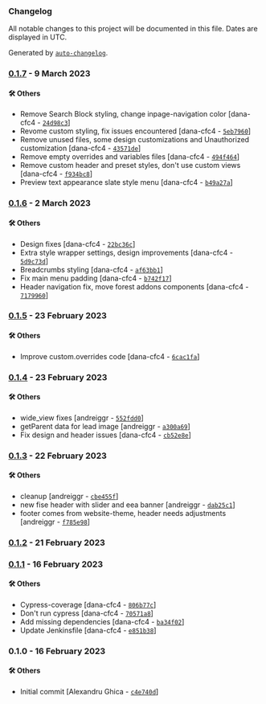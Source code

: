 ### Changelog

All notable changes to this project will be documented in this file. Dates are displayed in UTC.

Generated by [`auto-changelog`](https://github.com/CookPete/auto-changelog).

### [0.1.7](https://github.com/eea/volto-forest-policy/compare/0.1.6...0.1.7) - 9 March 2023

#### :hammer_and_wrench: Others

- Remove Search Block styling, change inpage-navigation color [dana-cfc4 - [`24d98c3`](https://github.com/eea/volto-forest-policy/commit/24d98c31c578c8976747f6f01d407cc2d918dfcf)]
- Revome custom styling, fix issues encountered [dana-cfc4 - [`5eb7960`](https://github.com/eea/volto-forest-policy/commit/5eb796050df9b5e63c1821c2303d3d86bbc6deac)]
- Remove unused files, some design customizations and Unauthorized customization [dana-cfc4 - [`43571de`](https://github.com/eea/volto-forest-policy/commit/43571de92e1f21ed136b12ddcb036242ee98f1da)]
- Remove empty overrides and variables files [dana-cfc4 - [`494f464`](https://github.com/eea/volto-forest-policy/commit/494f464a49d267dcf126f31f6bceafc1bfff06fe)]
- Remove custom header and preset styles, don't use custom views [dana-cfc4 - [`f934bc8`](https://github.com/eea/volto-forest-policy/commit/f934bc8134264981be7ff3865e456b2f3709a6ad)]
- Preview text appearance slate style menu [dana-cfc4 - [`b49a27a`](https://github.com/eea/volto-forest-policy/commit/b49a27a4881c14af76fa0494925d2ba07fcd85c2)]
### [0.1.6](https://github.com/eea/volto-forest-policy/compare/0.1.5...0.1.6) - 2 March 2023

#### :hammer_and_wrench: Others

- Design fixes [dana-cfc4 - [`22bc36c`](https://github.com/eea/volto-forest-policy/commit/22bc36cd6ef3bb5907c790f9a25169ec48ccdccc)]
- Extra style wrapper settings, design improvements [dana-cfc4 - [`5d9c73d`](https://github.com/eea/volto-forest-policy/commit/5d9c73df8b0cea41c65a4f0657d05d9dddb15f6a)]
- Breadcrumbs styling [dana-cfc4 - [`af63bb1`](https://github.com/eea/volto-forest-policy/commit/af63bb190ddfb3d664309787d948916970e730c0)]
- Fix main menu padding [dana-cfc4 - [`b742f17`](https://github.com/eea/volto-forest-policy/commit/b742f1721f0b18298c95535bac1cb5425dbfe74f)]
- Header navigation fix, move forest addons components [dana-cfc4 - [`7179960`](https://github.com/eea/volto-forest-policy/commit/7179960861ee3cca9e144c0e1125a68f51bb2993)]
### [0.1.5](https://github.com/eea/volto-forest-policy/compare/0.1.4...0.1.5) - 23 February 2023

#### :hammer_and_wrench: Others

- Improve custom.overrides code [dana-cfc4 - [`6cac1fa`](https://github.com/eea/volto-forest-policy/commit/6cac1fa0e953a236ae3850659ac2642f12dde68c)]
### [0.1.4](https://github.com/eea/volto-forest-policy/compare/0.1.3...0.1.4) - 23 February 2023

#### :hammer_and_wrench: Others

- wide_view fixes [andreiggr - [`552fdd0`](https://github.com/eea/volto-forest-policy/commit/552fdd0cc483c292a06adb2f10068f2dc2820993)]
- getParent data for lead image [andreiggr - [`a300a69`](https://github.com/eea/volto-forest-policy/commit/a300a69cc9310ace60de827dc889f96a5255c514)]
- Fix design and header issues [dana-cfc4 - [`cb52e8e`](https://github.com/eea/volto-forest-policy/commit/cb52e8ee18a6d351826b2733fd45af42c3fb0461)]
### [0.1.3](https://github.com/eea/volto-forest-policy/compare/0.1.2...0.1.3) - 22 February 2023

#### :hammer_and_wrench: Others

- cleanup [andreiggr - [`cbe455f`](https://github.com/eea/volto-forest-policy/commit/cbe455f0c0b35a10900d162bd0db3ec4f66185a1)]
- new fise header with slider and eea banner [andreiggr - [`dab25c1`](https://github.com/eea/volto-forest-policy/commit/dab25c1977541556fffa0611537280279899d823)]
- footer comes from website-theme, header needs adjustments [andreiggr - [`f785e98`](https://github.com/eea/volto-forest-policy/commit/f785e98927b5b66cbd1fd8969bc72cbb6e81be99)]
### [0.1.2](https://github.com/eea/volto-forest-policy/compare/0.1.1...0.1.2) - 21 February 2023

### [0.1.1](https://github.com/eea/volto-forest-policy/compare/0.1.0...0.1.1) - 16 February 2023

#### :hammer_and_wrench: Others

- Cypress-coverage [dana-cfc4 - [`806b77c`](https://github.com/eea/volto-forest-policy/commit/806b77cc50cb98d81c0efd7b30188837b5b88dbf)]
- Don't run cypress [dana-cfc4 - [`70571a8`](https://github.com/eea/volto-forest-policy/commit/70571a802ba3f3dfe47739833e2b161af30a35c7)]
- Add missing dependencies [dana-cfc4 - [`ba34f02`](https://github.com/eea/volto-forest-policy/commit/ba34f021fa16724f6aff4c74176666822bfe33d2)]
- Update Jenkinsfile [dana-cfc4 - [`e851b38`](https://github.com/eea/volto-forest-policy/commit/e851b387dde464b2d64f744e104da5ae4dbf8475)]
### 0.1.0 - 16 February 2023

#### :hammer_and_wrench: Others

- Initial commit [Alexandru Ghica - [`c4e740d`](https://github.com/eea/volto-forest-policy/commit/c4e740dbbcab89109dec3332bb54cfb1a46d50d8)]
